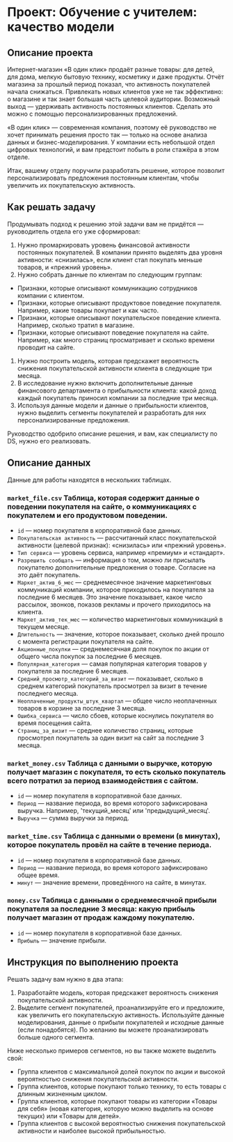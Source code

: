 # Проект: Обучение с учителем: качество модели
## Описание проекта
Интернет-магазин «В один клик» продаёт разные товары: для детей, для дома, мелкую бытовую технику, косметику и даже продукты. Отчёт магазина за прошлый период показал, что активность покупателей начала снижаться. Привлекать новых клиентов уже не так эффективно: о магазине и так знает большая часть целевой аудитории. Возможный выход — удерживать активность постоянных клиентов. Сделать это можно с помощью персонализированных предложений.

«В один клик» — современная компания, поэтому её руководство не хочет принимать решения просто так — только на основе анализа данных и бизнес-моделирования. У компании есть небольшой отдел цифровых технологий, и вам предстоит побыть в роли стажёра в этом отделе. 

Итак, вашему отделу поручили разработать решение, которое позволит персонализировать предложения постоянным клиентам, чтобы увеличить их покупательскую активность.

## Как решать задачу
Продумывать подход к решению этой задачи вам не придётся — руководитель отдела его уже сформировал:
1. Нужно промаркировать уровень финансовой активности постоянных покупателей. В компании принято выделять два уровня активности: «снизилась», если клиент стал покупать меньше товаров, и «прежний уровень».
2. Нужно собрать данные по клиентам по следующим группам:
- Признаки, которые описывают коммуникацию сотрудников компании с клиентом.
- Признаки, которые описывают продуктовое поведение покупателя. Например, какие товары покупает и как часто.
- Признаки, которые описывают покупательское поведение клиента. Например, сколько тратил в магазине.
- Признаки, которые описывают поведение покупателя на сайте. Например, как много страниц просматривает и сколько времени проводит на сайте.

1. Нужно построить модель, которая предскажет вероятность снижения покупательской активности клиента в следующие три месяца.
2. В исследование нужно включить дополнительные данные финансового департамента о прибыльности клиента: какой доход каждый покупатель приносил компании за последние три месяца.
3. Используя данные модели и данные о прибыльности клиентов, нужно выделить сегменты покупателей и разработать для них персонализированные предложения.

Руководство одобрило описание решения, и вам, как специалисту по DS, нужно его реализовать.

## Описание данных

Данные для работы находятся в нескольких таблицах.

### `market_file.csv` Таблица, которая содержит данные о поведении покупателя на сайте, о коммуникациях с покупателем и его продуктовом поведении.

- `id` — номер покупателя в корпоративной базе данных.
- `Покупательская активность` — рассчитанный класс покупательской активности (целевой признак): «снизилась» или «прежний уровень».
- `Тип сервиса` — уровень сервиса, например «премиум» и «стандарт».
- `Разрешить сообщать` — информация о том, можно ли присылать покупателю дополнительные предложения о товаре. Согласие на это даёт покупатель.
- `Маркет_актив_6_мес` — среднемесячное значение маркетинговых коммуникаций компании, которое приходилось на покупателя за последние 6 месяцев. Это значение показывает, какое число рассылок, звонков, показов рекламы и прочего приходилось на клиента.
- `Маркет_актив_тек_мес` — количество маркетинговых коммуникаций в текущем месяце.
- `Длительность` — значение, которое показывает, сколько дней прошло с момента регистрации покупателя на сайте.
- `Акционные_покупки` — среднемесячная доля покупок по акции от общего числа покупок за последние 6 месяцев.
- `Популярная_категория` — самая популярная категория товаров у покупателя за последние 6 месяцев.
- `Средний_просмотр_категорий_за_визит` — показывает, сколько в среднем категорий покупатель просмотрел за визит в течение последнего месяца.
- `Неоплаченные_продукты_штук_квартал` — общее число неоплаченных товаров в корзине за последние 3 месяца.
- `Ошибка_сервиса` — число сбоев, которые коснулись покупателя во время посещения сайта.
- `Страниц_за_визит` — среднее количество страниц, которые просмотрел покупатель за один визит на сайт за последние 3 месяца.

### `market_money.csv` Таблица с данными о выручке, которую получает магазин с покупателя, то есть сколько покупатель всего потратил за период взаимодействия с сайтом.

- `id` — номер покупателя в корпоративной базе данных.
- `Период` — название периода, во время которого зафиксирована выручка. Например, 'текущий_месяц' или 'предыдущий_месяц'.
- `Выручка` — сумма выручки за период.

### `market_time.csv` Таблица с данными о времени (в минутах), которое покупатель провёл на сайте в течение периода.

- `id` — номер покупателя в корпоративной базе данных.
- `Период` — название периода, во время которого зафиксировано общее время.
- `минут` — значение времени, проведённого на сайте, в минутах.

### `money.csv` Таблица с данными о среднемесячной прибыли покупателя за последние 3 месяца: какую прибыль получает магазин от продаж каждому покупателю.

- `id` — номер покупателя в корпоративной базе данных.
- `Прибыль` — значение прибыли.

## Инструкция по выполнению проекта
Решать задачу вам нужно в два этапа:
1. Разработайте модель, которая предскажет вероятность снижения покупательской активности.
2. Выделите сегмент покупателей, проанализируйте его и предложите, как увеличить его покупательскую активность. Используйте данные моделирования, данные о прибыли покупателей и исходные данные (если понадобятся). По желанию вы можете проанализировать больше одного сегмента.

Ниже несколько примеров сегментов, но вы также можете выделить свой:

- Группа клиентов с максимальной долей покупок по акции и высокой вероятностью снижения покупательской активности.
- Группа клиентов, которые покупают только технику, то есть товары с длинным жизненным циклом.
- Группа клиентов, которые покупают товары из категории «Товары для себя» (новая категория, которую можно выделить на основе текущих) или «Товары для детей».
- Группа клиентов с высокой вероятностью снижения покупательской активности и наиболее высокой прибыльностью.